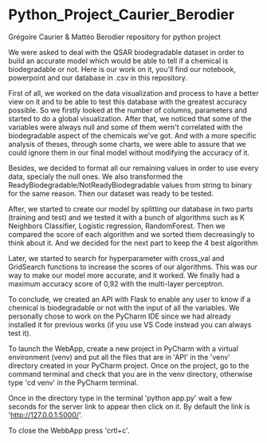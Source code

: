 # Python_Project_Caurier_Berodier
Grégoire Caurier &amp; Mattéo Berodier repository for python project




We were asked to deal with the QSAR biodegradable dataset in order to build an accurate model which would be able to tell if a chemical is biodegradable or not.
Here is our work on it, you'll find our notebook, powerpoint and our database in .csv in this repository.



First of all, we worked on the data visualization and process to have a better view on it and to be able to test this database with the greatest accuracy possible. So we firstly looked at the number of columns, parameters and started to do a global visualization. After that, we noticed that some of the variables were always null and some of them wern't correlated with the biodegradable aspect of the chemicals we've got. And with a more specific analysis of theses, through some charts, we were able to assure that we could ignore them in our final model without modifying the accuracy of it.


Besides, we decided to format all our remaining values in order to use every data, specialy the null ones. We also transformed the ReadyBiodegradable/NotReadyBiodegradable values from string to binary for the same reason. Then our dataset was ready to be tested.



After, we started to create our model by splitting our database in two parts (training and test) and we tested it with a bunch of algorithms such as K Neighbors Classifier, Logistic regression, RandomForest. Then we compared the score of each algorithm and we sorted them decreasingly to think about it. And we decided for the next part to keep the 4 best algorithm

Later, we started to search for hyperparameter with cross_val and GridSearch functions to increase the scores of our algorithms. This was our way to make our model more accurate, and it worked. 
We finally had a maximum accuracy score of 0,92 with the multi-layer perceptron.



To conclude, we created an API with Flask to enable any user to know if a chemical is biodegradable or not with the input of all the variables. 
We personally chose to work on the PyCharm IDE since we had already installed it for previous works (if you use VS Code instead you can always test it).

To launch the WebApp, create a new project in PyCharm with a virtual environment (venv) and put all the files that are in 'API' in the 'venv' directory created in your PyCharm project. Once on the project, go to the command terminal and check that you are in the venv directory, otherwise type 'cd venv' in the PyCharm terminal.

Once in the directory type in the terminal 'python app.py' wait a few seconds for the server link to appear then click on it. By default the link is 'http://127.0.0.1:5000/'. 

To close the WebbApp press 'crtl+c'.




